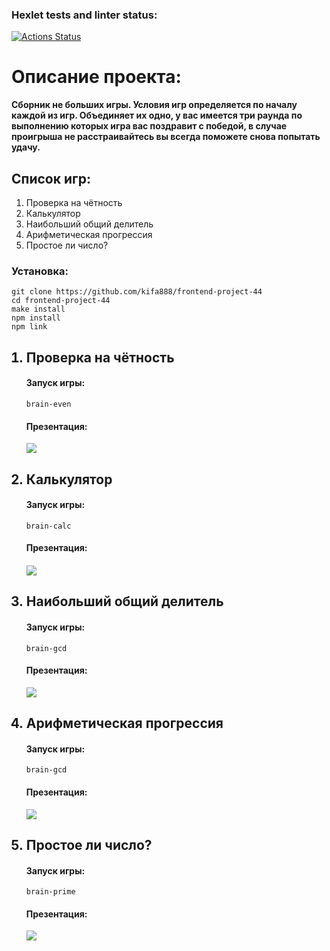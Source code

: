 ### Hexlet tests and linter status:
[![Actions Status](https://github.com/kifa888/frontend-project-44/workflows/hexlet-check/badge.svg)](https://github.com/kifa888/frontend-project-44/actions)

<h1>Описание проекта:</h1>
<b>Сборник не больших игры. Условия игр определяется по началу каждой из игр. Объединяет их одно, у вас имеется три раунда по выполнению которых игра вас поздравит с победой, в случае проигрыша не расстраивайтесь вы всегда поможете снова попытать удачу.</b>
<h2>Список игр:</h2>
<ol>
  <li>Проверка на чётность</li>
  <li>Калькулятор</li>
  <li>Наибольший общий делитель</li>
  <li>Арифметическая прогрессия</li>
  <li>Простое ли число?</li>
</ol>

<h3>Установка:</h3>
<code>git clone https://github.com/kifa888/frontend-project-44
cd frontend-project-44
make install
npm install
npm link
</code>
<ol>
<h2><li>Проверка на чётность</li></h2>
<h4>Запуск игры:</h4>
<code>brain-even</code>


<h4>Презентация:</h4>
<a href="https://asciinema.org/a/2pnXELT90ieUsZTShmwBBymSs" target="_blank"><img src="https://asciinema.org/a/2pnXELT90ieUsZTShmwBBymSs.svg" /></a>

<h2><li>Калькулятор</li></h2>

<h4>Запуск игры:</h4>
<code>brain-calc</code>

<h4>Презентация:<h4>
<a href="https://asciinema.org/a/yk3B0vW1ACmNTBzTbb0wu1AV1" target="_blank"><img src="https://asciinema.org/a/yk3B0vW1ACmNTBzTbb0wu1AV1.svg" /></a>

<h2><li>Наибольший общий делитель</li></h2>

<h4>Запуск игры:</h4>
<code>brain-gcd</code>

<h4>Презентация:</h4>
<a href="https://asciinema.org/a/HNUSHmsejwDmge8NJqNaJXl20" target="_blank"><img src="https://asciinema.org/a/HNUSHmsejwDmge8NJqNaJXl20.svg" /></a>

<h2><li>Арифметическая прогрессия</li></h2>

<h4>Запуск игры:</h4>
<code>brain-gcd</code>

<h4>Презентация:</h4>
<a href="https://asciinema.org/a/HApgodzc0Xc6jQLivWKqg5mp3" target="_blank"><img src="https://asciinema.org/a/HApgodzc0Xc6jQLivWKqg5mp3.svg" /></a>

<h2><li>Простое ли число?</li></h2>


<h4>Запуск игры:</h4>
<code>brain-prime</code>

<h4>Презентация:</h4>
<a href="https://asciinema.org/a/TdgbJllUDeFZbOvthhoT29WH6" target="_blank"><img src="https://asciinema.org/a/TdgbJllUDeFZbOvthhoT29WH6.svg" /></a>
</ol>
